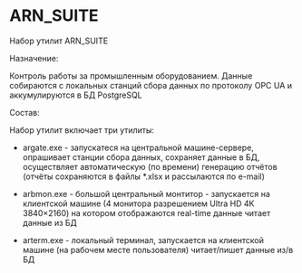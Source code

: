 # ARN_SUITE

Набор утилит ARN_SUITE

Назначение:

Контроль работы за промышленным оборудованием. Данные собираются с локальных станций сбора данных
по протоколу OPC UA и аккумулируются в БД PostgreSQL

Состав:

Набор утилит включает три утилиты:

- argate.exe - запускатеся на центральной машине-сервере, опрашивает станции сбора данных,
сохраняет данные в БД, осуществляет автоматическую (по времени) генерацию отчётов
(отчёты сохраняются в файлы *.xlsx и рассылаются по e-mail)

- arbmon.exe - большой центральный монтитор - запускается на клиентской машине
(4 монитора разрешением Ultra HD 4K 3840×2160) на котором отображаются real-time данные
читает данные из БД

- arterm.exe - локальный терминал, запускается на клиентской машине (на рабочем месте
пользователя)
читает/пишет данные из/в БД
